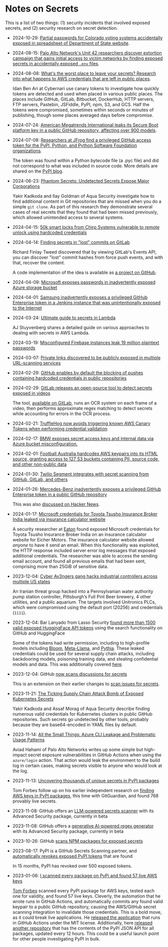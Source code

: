 # Notes on Secrets

This is a list of two things: (1) security incidents that involved exposed secrets, and (2) security research on secret detection.

- 2024-10-29: [Partial passwords for Colorado voting systems accidentally exposed in spreadsheet of Department of State website](https://www.sos.state.co.us/pubs/newsRoom/pressReleases/2024/PR20241029Passwords.html).

- 2024-08-15: [Palo Alto Network's Unit 42 researchers discover extortion campaign that gains initial access to victim networks by finding exposed secrets in accidentally exposed `.env` files](https://unit42.paloaltonetworks.com/large-scale-cloud-extortion-operation/).

- 2024-08-08: [What's the worst place to leave your secrets? Research into what happens to AWS credentials that are left in public places](https://cybenari.com/2024/08/whats-the-worst-place-to-leave-your-secrets/).

  Idan Ben Ari at Cybernari use canary tokens to investigate how quickly tokens are detected and used when placed in various public places.
  The places include GitHub, GitLab, Bitbucket, DockerHub, HTTP servers, FTP servers, Pastebin, JSFiddle, PyPI, npm, S3, and GCS.
  Half the tokens were compromised, sometimes within seconds or minutes of publishing, though some places averaged days before compromise.

- 2024-07-24: [American Megatrends International leaks its Secure Boot platform key in a public GitHub repository, affecting over 900 models](https://www.binarly.io/blog/pkfail-untrusted-platform-keys-undermine-secure-boot-on-uefi-ecosystem).

- 2024-07-08: [Researchers at JFrog find a privileged GitHub access token for the PyPI, Python, and Python Software Foundation organizations](https://jfrog.com/blog/leaked-pypi-secret-token-revealed-in-binary-preventing-suppy-chain-attack/).

  The token was found within a Python bytecode file (a .pyc file) and did not correspond to what was included in source code.
  More details are shared on the [PyPI blog](https://blog.pypi.org/posts/2024-07-08-incident-report-leaked-admin-personal-access-token/).

- 2024-06-23: [Phantom Secrets: Undetected Secrets Expose Major Corporations](https://www.aquasec.com/blog/undetected-hard-code-secrets-expose-corporations/)

  Yakir Kadkoda and Ilay Goldman of Aqua Security investigate how to find additional content in Git repositories that are missed when you do a simple `git clone`.
  As part of this research they demonstrate several cases of real secrets that they found that had been missed previously, which allowed unintended access to several systems.

- 2024-04-15: [50k smart locks from Chirp Systems vulnerable to remote unlock using hardcoded credentials](https://krebsonsecurity.com/2024/04/crickets-from-chirp-systems-in-smart-lock-key-leak/)

- 2024-04-14: [Finding secrets in "lost" commits on GitLab](https://tales.fromprod.com/2024/056/gitlab-secrets.html)

  Richard Finlay Tweed discovered that by viewing GitLab's Events API, you can discover "lost" commit hashes from force push events, and with that, recover the content.

  A code implementation of the idea is available as [a project on GitHub](https://github.com/RichardoC/gitlab-secrets).

- 2024-04-09: [Microsoft exposes passwords in inadvertently exposed Azure storage bucket](https://techcrunch.com/2024/04/09/microsoft-employees-exposed-internal-passwords-security-lapse/)

- 2024-04-01: [Samsung inadvertently exposes a privileged GitHub Enterprise token in a Jenkins instance that was unintentionally exposed to the Internet](https://maia.crimew.gay/posts/i-hacked-samsung/)

- 2024-03-24: [Ultimate guide to secrets in Lambda](https://aaronstuyvenberg.com/posts/ultimate-lambda-secrets-guide)

  AJ Stuyvenberg shares a detailed guide on various approaches to dealing with secrets in AWS Lambda.

- 2024-03-19: [Misconfigured Firebase instances leak 19 million plaintext passwords](https://www.bleepingcomputer.com/news/security/misconfigured-firebase-instances-leaked-19-million-plaintext-passwords/)

- 2024-03-07: [Private links discovered to be publicly exposed in multiple URL-scanning services](https://vin01.github.io/piptagole/security-tools/soar/urlscan/hybrid-analysis/data-leaks/urlscan.io/cloudflare-radar%22/2024/03/07/url-database-leaks-private-urls.html)

- 2024-02-29: [GitHub enables by default the blocking of pushes containing hardcoded credentials in public repositories](https://github.blog/2024-02-29-keeping-secrets-out-of-public-repositories/)

- 2024-02-29: [GitLab releases an open-source tool to detect secrets exposed in videos](https://gitlab.com/gitlab-com/gl-security/security-research/video-scanner/youtube-video-scanner)

  The tool, [available on GitLab](https://gitlab.com/gitlab-com/gl-security/security-research/video-scanner/youtube-video-scanner), runs an OCR system on each frame of a video, then performs approximate regex matching to detect secrets while accounting for errors in the OCR process.

- 2024-02-21: [TruffleHog now avoids triggering known AWS Canary Tokens when performing credential validation](https://trufflesecurity.com/blog/canaries)

- 2024-02-17: [BMW exposes secret access keys and internal data via Azure bucket misconfiguration.](https://techcrunch.com/2024/02/14/bmw-security-lapse-exposed-sensitive-company-information-researcher-finds/)

- 2024-02-01: [Football Australia hardcodes AWS keypairs into its HTML source, granting access to 127 S3 buckets containing PII, source code, and other non-public data](https://cybernews.com/security/football-australia-leak-expose-players/)

- 2024-01-30: [Twilio Segment integrates with secret scanning from GitHub, GitLab, and others](https://segment.com/blog/how-segment-proactively-protects-customer-api-tokens/)

- 2024-01-26: [Mercedes-Benz inadvertently exposes a privileged GitHub Enterprise token in a public GitHub repository](https://techcrunch.com/2024/01/26/mercedez-benz-token-exposed-source-code-github/)

  This was also [discussed on Hacker News](https://news.ycombinator.com/item?id=39187749).

- 2024-01-17: [Microsoft credentials for Toyota Tsusho Insurance Broker India leaked via insurance calculator website](https://eaton-works.com/2024/01/17/ttibi-email-hack/)

  A security researcher at [Eaton](https://eaton-works.com/) found exposed Microsoft credentials for Toyota Tsusho Insurance Broker India on an insurance calculator website for Eicher Motors.
  The insurance calculator website allowed _anyone_ to have it send an email.
  When this functionality was exploited, the HTTP response included server error log messages that exposed additional credentials.
  The researcher was able to access the sending email account, and found all previous emails that had been sent, comprising more than 25GiB of sensitive data.

- 2023-12-04: [Cyber Av3ngers gang hacks industrial controllers across multiple US states](https://www.scmagazine.com/news/cyber-av3ngers-gang-hacks-industrial-controllers-across-multiple-us-states)

  An Iranian threat group hacked into a Pennsylvanian water authority pump station controller, Pittsburgh’s Full Pint Beer brewery, 4 other utilities, and a public aquarium.
  The targets involved Unitronics PLCs, which were compromised using the default port (20256) and credentials (`1111`).

- 2023-12-04: Bar Lanyado from Lasso Security [found more than 1500 valid exposed HuggingFace API tokens](https://www.lasso.security/blog/1500-huggingface-api-tokens-were-exposed-leaving-millions-of-meta-llama-bloom-and-pythia-users-for-supply-chain-attacks) using the search functionality on GitHub and HuggingFace

  Some of the tokens had write permission, including to high-profile models including [Bloom](https://bigscience.huggingface.co/blog/bloom), [Meta-Llama](https://ai.meta.com/llama/), and [Pythia](https://github.com/EleutherAI/pythia).
  These leaked credentials could be used for several supply chain attacks, including backdooring models, poisoning training data, and stealing confidential models and data.
  This was additionally covered [here](https://www.darkreading.com/vulnerabilities-threats/meta-ai-models-cracked-open-exposed-api-tokens).

- 2023-12-04: GitHub [now scans discussions for secrets](https://github.blog/changelog/2023-12-04-secret-scanning-now-detects-new-secrets-in-github-discussion-content/)

  This is an extension on their earlier changes to [scan issues for secrets](https://github.blog/changelog/2023-08-16-secret-scanning-detects-secrets-in-issues-for-free-public-repositories/).

- 2023-11-21: [The Ticking Supply Chain Attack Bomb of Exposed Kubernetes Secrets](https://blog.aquasec.com/the-ticking-supply-chain-attack-bomb-of-exposed-kubernetes-secrets)

  Yakir Kadkoda and Assaf Morag of Aqua Security describe finding numerous valid credentials for Kubernetes clusters in public GitHub repositories.
  Such secrets go undetected by other tools, probably because they are base64-encoded in YAML files by default.

- 2023-11-14: [All the Small Things: Azure CLI Leakage and Problematic Usage Patterns](https://www.paloaltonetworks.com/blog/prisma-cloud/secrets-leakage-user-error-azure-cli/)

  Aviad Hahami of Palo Alto Networks writes up some simple but high-impact secret exposure vulnerabilities in GitHub Actions when using the `azure/login` action.
  That action would leak the environment to the build log in certain cases, making secrets visible to anyone who would look at the log.

- 2023-11-13: [Uncovering thousands of unique secrets in PyPI packages](https://blog.gitguardian.com/uncovering-thousands-of-unique-secrets-in-pypi-packages/)

  Tom Forbes follow up on his earlier independent research on [finding AWS keys in PyPI packages](https://tomforb.es/i-scanned-every-package-on-pypi-and-found-57-live-aws-keys/), this time with GitGuardian, and found 768 provably live secrets.

- 2023-11-08: GitHub offers an [LLM-powered secrets scanner](https://github.blog/changelog/2023-11-08-secret-scanning-detects-generic-passwords-with-ai-limited-beta/) with its Advanced Security package, currently in beta

- 2023-11-08: GitHub offers a [generative AI-powered regex generator](https://github.blog/changelog/2023-11-08-generate-custom-patterns-for-secret-scanning-with-ai/) with its Advanced Security package, currently in beta

- 2023-10-26: GitHub [scans NPM packages for exposed secrets](https://github.blog/changelog/2023-10-26-secret-scanning-scans-public-npm-packages/)

- 2023-08-17: PyPI is a GitHub Secrets Scanning partner, and [automatically revokes exposed PyPI tokens](https://blog.pypi.org/posts/2023-08-17-github-token-scanning-for-public-repos/) that are found

  In 15 months, PyPI has revoked over 500 exposed tokens.

- 2023-01-06: [I scanned every package on PyPi and found 57 live AWS keys](https://tomforb.es/i-scanned-every-package-on-pypi-and-found-57-live-aws-keys/)

  [Tom Forbes](https://tomforb.es) scanned every PyPI package for AWS keys, tested each one for validity, and found 57 live keys.
  Cleverly, the automation that he wrote runs in GitHub Actions, and automatically commits any found valid keypair to a public GitHub repository, causing the AWS/GitHub secret scanning integration to invalidate those credentials.
  This is a bold move, as it could break live applications.
  He [released the application](https://github.com/pypi-data/pypi-aws-secrets) that runs in GitHub Actions under the MIT license.
  Additionally, here [released another repository](https://github.com/pypi-data/pypi-json-data) that has the contents of the PyPI JSON API for all packages, updated every 12 hours.
  This could be a useful launch point for other people investigating PyPI in bulk.
